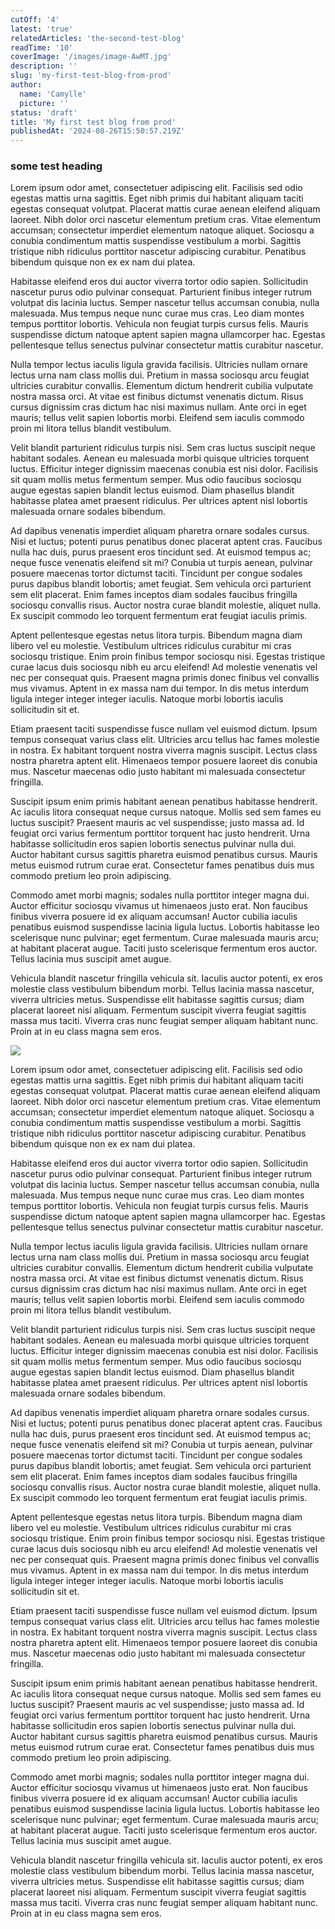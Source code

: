 ```yaml
---
cutOff: '4'
latest: 'true'
relatedArticles: 'the-second-test-blog'
readTime: '10'
coverImage: '/images/image-AwMT.jpg'
description: ''
slug: 'my-first-test-blog-from-prod'
author:
  name: 'Camylle'
  picture: ''
status: 'draft'
title: 'My first test blog from prod'
publishedAt: '2024-08-26T15:50:57.219Z'
---
```


### some test heading

Lorem ipsum odor amet, consectetuer adipiscing elit. Facilisis sed odio egestas mattis urna sagittis. Eget nibh primis dui habitant aliquam taciti egestas consequat volutpat. Placerat mattis curae aenean eleifend aliquam laoreet. Nibh dolor orci nascetur elementum pretium cras. Vitae elementum accumsan; consectetur imperdiet elementum natoque aliquet. Sociosqu a conubia condimentum mattis suspendisse vestibulum a morbi. Sagittis tristique nibh ridiculus porttitor nascetur adipiscing curabitur. Penatibus bibendum quisque non ex ex nam dui platea.

Habitasse eleifend eros dui auctor viverra tortor odio sapien. Sollicitudin nascetur purus odio pulvinar consequat. Parturient finibus integer rutrum volutpat dis lacinia luctus. Semper nascetur tellus accumsan conubia, nulla malesuada. Mus tempus neque nunc curae mus cras. Leo diam montes tempus porttitor lobortis. Vehicula non feugiat turpis cursus felis. Mauris suspendisse dictum natoque aptent sapien magna ullamcorper hac. Egestas pellentesque tellus senectus pulvinar consectetur mattis curabitur nascetur.

Nulla tempor lectus iaculis ligula gravida facilisis. Ultricies nullam ornare lectus urna nam class mollis dui. Pretium in massa sociosqu arcu feugiat ultricies curabitur convallis. Elementum dictum hendrerit cubilia vulputate nostra massa orci. At vitae est finibus dictumst venenatis dictum. Risus cursus dignissim cras dictum hac nisi maximus nullam. Ante orci in eget mauris; tellus velit sapien lobortis morbi. Eleifend sem iaculis commodo proin mi litora tellus blandit vestibulum.

Velit blandit parturient ridiculus turpis nisi. Sem cras luctus suscipit neque habitant sodales. Aenean eu malesuada morbi quisque ultricies torquent luctus. Efficitur integer dignissim maecenas conubia est nisi dolor. Facilisis sit quam mollis metus fermentum semper. Mus odio faucibus sociosqu augue egestas sapien blandit lectus euismod. Diam phasellus blandit habitasse platea amet praesent ridiculus. Per ultrices aptent nisl lobortis malesuada ornare sodales bibendum.

Ad dapibus venenatis imperdiet aliquam pharetra ornare sodales cursus. Nisi et luctus; potenti purus penatibus donec placerat aptent cras. Faucibus nulla hac duis, purus praesent eros tincidunt sed. At euismod tempus ac; neque fusce venenatis eleifend sit mi? Conubia ut turpis aenean, pulvinar posuere maecenas tortor dictumst taciti. Tincidunt per congue sodales purus dapibus blandit lobortis; amet feugiat. Sem vehicula orci parturient sem elit placerat. Enim fames inceptos diam sodales faucibus fringilla sociosqu convallis risus. Auctor nostra curae blandit molestie, aliquet nulla. Ex suscipit commodo leo torquent fermentum erat feugiat iaculis primis.

Aptent pellentesque egestas netus litora turpis. Bibendum magna diam libero vel eu molestie. Vestibulum ultrices ridiculus curabitur mi cras sociosqu tristique. Enim proin finibus tempor sociosqu nisi. Egestas tristique curae lacus duis sociosqu nibh eu arcu eleifend! Ad molestie venenatis vel nec per consequat quis. Praesent magna primis donec finibus vel convallis mus vivamus. Aptent in ex massa nam dui tempor. In dis metus interdum ligula integer integer integer iaculis. Natoque morbi lobortis iaculis sollicitudin sit et.

Etiam praesent taciti suspendisse fusce nullam vel euismod dictum. Ipsum tempus consequat varius class elit. Ultricies arcu tellus hac fames molestie in nostra. Ex habitant torquent nostra viverra magnis suscipit. Lectus class nostra pharetra aptent elit. Himenaeos tempor posuere laoreet dis conubia mus. Nascetur maecenas odio justo habitant mi malesuada consectetur fringilla.

Suscipit ipsum enim primis habitant aenean penatibus habitasse hendrerit. Ac iaculis litora consequat neque cursus natoque. Mollis sed sem fames eu luctus suscipit? Praesent mauris ac vel suspendisse; justo massa ad. Id feugiat orci varius fermentum porttitor torquent hac justo hendrerit. Urna habitasse sollicitudin eros sapien lobortis senectus pulvinar nulla dui. Auctor habitant cursus sagittis pharetra euismod penatibus cursus. Mauris metus euismod rutrum curae erat. Consectetur fames penatibus duis mus commodo pretium leo proin adipiscing.

Commodo amet morbi magnis; sodales nulla porttitor integer magna dui. Auctor efficitur sociosqu vivamus ut himenaeos justo erat. Non faucibus finibus viverra posuere id ex aliquam accumsan! Auctor cubilia iaculis penatibus euismod suspendisse lacinia ligula luctus. Lobortis habitasse leo scelerisque nunc pulvinar; eget fermentum. Curae malesuada mauris arcu; at habitant placerat augue. Taciti justo scelerisque fermentum eros auctor. Tellus lacinia mus suscipit amet augue.

Vehicula blandit nascetur fringilla vehicula sit. Iaculis auctor potenti, ex eros molestie class vestibulum bibendum morbi. Tellus lacinia massa nascetur, viverra ultricies metus. Suspendisse elit habitasse sagittis cursus; diam placerat laoreet nisi aliquam. Fermentum suscipit viverra feugiat sagittis massa mus taciti. Viverra cras nunc feugiat semper aliquam habitant nunc. Proin at in eu class magna sem eros.

![](/images/bank-transfer-initiated-QzNj.jpg)

Lorem ipsum odor amet, consectetuer adipiscing elit. Facilisis sed odio egestas mattis urna sagittis. Eget nibh primis dui habitant aliquam taciti egestas consequat volutpat. Placerat mattis curae aenean eleifend aliquam laoreet. Nibh dolor orci nascetur elementum pretium cras. Vitae elementum accumsan; consectetur imperdiet elementum natoque aliquet. Sociosqu a conubia condimentum mattis suspendisse vestibulum a morbi. Sagittis tristique nibh ridiculus porttitor nascetur adipiscing curabitur. Penatibus bibendum quisque non ex ex nam dui platea.

Habitasse eleifend eros dui auctor viverra tortor odio sapien. Sollicitudin nascetur purus odio pulvinar consequat. Parturient finibus integer rutrum volutpat dis lacinia luctus. Semper nascetur tellus accumsan conubia, nulla malesuada. Mus tempus neque nunc curae mus cras. Leo diam montes tempus porttitor lobortis. Vehicula non feugiat turpis cursus felis. Mauris suspendisse dictum natoque aptent sapien magna ullamcorper hac. Egestas pellentesque tellus senectus pulvinar consectetur mattis curabitur nascetur.

Nulla tempor lectus iaculis ligula gravida facilisis. Ultricies nullam ornare lectus urna nam class mollis dui. Pretium in massa sociosqu arcu feugiat ultricies curabitur convallis. Elementum dictum hendrerit cubilia vulputate nostra massa orci. At vitae est finibus dictumst venenatis dictum. Risus cursus dignissim cras dictum hac nisi maximus nullam. Ante orci in eget mauris; tellus velit sapien lobortis morbi. Eleifend sem iaculis commodo proin mi litora tellus blandit vestibulum.

Velit blandit parturient ridiculus turpis nisi. Sem cras luctus suscipit neque habitant sodales. Aenean eu malesuada morbi quisque ultricies torquent luctus. Efficitur integer dignissim maecenas conubia est nisi dolor. Facilisis sit quam mollis metus fermentum semper. Mus odio faucibus sociosqu augue egestas sapien blandit lectus euismod. Diam phasellus blandit habitasse platea amet praesent ridiculus. Per ultrices aptent nisl lobortis malesuada ornare sodales bibendum.

Ad dapibus venenatis imperdiet aliquam pharetra ornare sodales cursus. Nisi et luctus; potenti purus penatibus donec placerat aptent cras. Faucibus nulla hac duis, purus praesent eros tincidunt sed. At euismod tempus ac; neque fusce venenatis eleifend sit mi? Conubia ut turpis aenean, pulvinar posuere maecenas tortor dictumst taciti. Tincidunt per congue sodales purus dapibus blandit lobortis; amet feugiat. Sem vehicula orci parturient sem elit placerat. Enim fames inceptos diam sodales faucibus fringilla sociosqu convallis risus. Auctor nostra curae blandit molestie, aliquet nulla. Ex suscipit commodo leo torquent fermentum erat feugiat iaculis primis.

Aptent pellentesque egestas netus litora turpis. Bibendum magna diam libero vel eu molestie. Vestibulum ultrices ridiculus curabitur mi cras sociosqu tristique. Enim proin finibus tempor sociosqu nisi. Egestas tristique curae lacus duis sociosqu nibh eu arcu eleifend! Ad molestie venenatis vel nec per consequat quis. Praesent magna primis donec finibus vel convallis mus vivamus. Aptent in ex massa nam dui tempor. In dis metus interdum ligula integer integer integer iaculis. Natoque morbi lobortis iaculis sollicitudin sit et.

Etiam praesent taciti suspendisse fusce nullam vel euismod dictum. Ipsum tempus consequat varius class elit. Ultricies arcu tellus hac fames molestie in nostra. Ex habitant torquent nostra viverra magnis suscipit. Lectus class nostra pharetra aptent elit. Himenaeos tempor posuere laoreet dis conubia mus. Nascetur maecenas odio justo habitant mi malesuada consectetur fringilla.

Suscipit ipsum enim primis habitant aenean penatibus habitasse hendrerit. Ac iaculis litora consequat neque cursus natoque. Mollis sed sem fames eu luctus suscipit? Praesent mauris ac vel suspendisse; justo massa ad. Id feugiat orci varius fermentum porttitor torquent hac justo hendrerit. Urna habitasse sollicitudin eros sapien lobortis senectus pulvinar nulla dui. Auctor habitant cursus sagittis pharetra euismod penatibus cursus. Mauris metus euismod rutrum curae erat. Consectetur fames penatibus duis mus commodo pretium leo proin adipiscing.

Commodo amet morbi magnis; sodales nulla porttitor integer magna dui. Auctor efficitur sociosqu vivamus ut himenaeos justo erat. Non faucibus finibus viverra posuere id ex aliquam accumsan! Auctor cubilia iaculis penatibus euismod suspendisse lacinia ligula luctus. Lobortis habitasse leo scelerisque nunc pulvinar; eget fermentum. Curae malesuada mauris arcu; at habitant placerat augue. Taciti justo scelerisque fermentum eros auctor. Tellus lacinia mus suscipit amet augue.

Vehicula blandit nascetur fringilla vehicula sit. Iaculis auctor potenti, ex eros molestie class vestibulum bibendum morbi. Tellus lacinia massa nascetur, viverra ultricies metus. Suspendisse elit habitasse sagittis cursus; diam placerat laoreet nisi aliquam. Fermentum suscipit viverra feugiat sagittis massa mus taciti. Viverra cras nunc feugiat semper aliquam habitant nunc. Proin at in eu class magna sem eros.